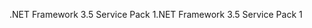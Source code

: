 <span data-ttu-id="9eb9a-101">.NET Framework 3.5 Service Pack 1</span><span class="sxs-lookup"><span data-stu-id="9eb9a-101">.NET Framework 3.5 Service Pack 1</span></span>